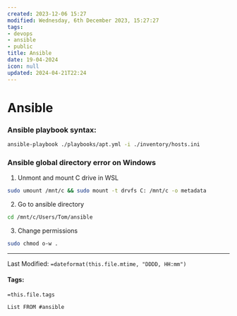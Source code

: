 ```yaml
---
created: 2023-12-06 15:27
modified: Wednesday, 6th December 2023, 15:27:27
tags:
- devops
- ansible
- public
title: Ansible
date: 19-04-2024
icon: null
updated: 2024-04-21T22:24
---
```


# Ansible

### Ansible playbook syntax:

````bash
ansible-playbook ./playbooks/apt.yml -i ./inventory/hosts.ini
````

### Ansible global directory error on Windows

1. Unmont and mount C drive in WSL

````bash
sudo umount /mnt/c && sudo mount -t drvfs C: /mnt/c -o metadata
````

2. Go to ansible directory

````bash
cd /mnt/c/Users/Tom/ansible
````

3. Change permissions

````bash
sudo chmod o-w .
````

---

Last Modified: `=dateformat(this.file.mtime, "DDDD, HH:mm")`

#### Tags:

`=this.file.tags`

````dataview
List FROM #ansible 
````
